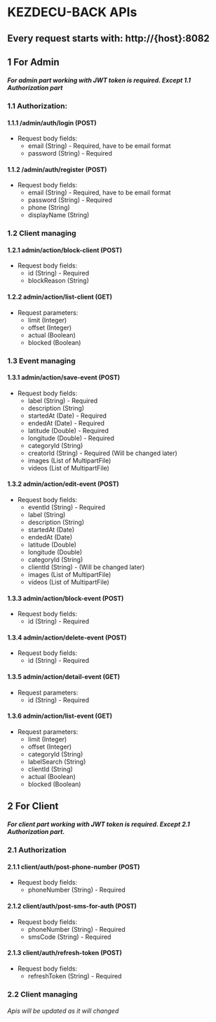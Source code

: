 # KEZDECU-BACK APIs

## Every request starts with: http://{host}:8082


## 1 For Admin

##### For admin part working with JWT token is required. Except 1.1 Authorization part

### 1.1 Authorization:

#### 1.1.1 /admin/auth/login (POST)

- Request body fields: 
    - email (String) - Required, have to be email format
    - password (String) - Required

#### 1.1.2 /admin/auth/register (POST)

- Request body fields: 
    - email (String) - Required, have to be email format
    - password (String) - Required
    - phone (String)
    - displayName (String)
    
### 1.2 Client managing

#### 1.2.1 admin/action/block-client (POST)

- Request body fields:
    - id (String) - Required
    - blockReason (String)
    
#### 1.2.2 admin/action/list-client (GET)

- Request parameters:
   - limit (Integer)
   - offset (Integer)
   - actual (Boolean)
   - blocked (Boolean)
   
### 1.3 Event managing

#### 1.3.1 admin/action/save-event (POST)

- Request body fields: 
    - label (String) - Required
    - description (String)
    - startedAt (Date) - Required
    - endedAt (Date) - Required
    - latitude (Double) - Required
    - longitude (Double) - Required
    - categoryId (String)
    - creatorId (String) - Required (Will be changed later)
    - images (List of MultipartFile)
    - videos (List of MultipartFile)

#### 1.3.2 admin/action/edit-event (POST)

- Request body fields: 
    - eventId (String) - Required
    - label (String)
    - description (String)
    - startedAt (Date)
    - endedAt (Date)
    - latitude (Double)
    - longitude (Double)
    - categoryId (String)
    - clientId (String) - (Will be changed later)
    - images (List of MultipartFile)
    - videos (List of MultipartFile)
  
#### 1.3.3 admin/action/block-event (POST)

- Request body fields: 
    - id (String) - Required
  
#### 1.3.4 admin/action/delete-event (POST)

- Request body fields: 
    - id (String) - Required
  
#### 1.3.5 admin/action/detail-event (GET)

- Request parameters: 
    - id (String) - Required
  
#### 1.3.6 admin/action/list-event (GET)

- Request parameters:
   - limit (Integer)
   - offset (Integer)
   - categoryId (String)
   - labelSearch (String)
   - clientId (String)
   - actual (Boolean)
   - blocked (Boolean)
 

## 2 For Client

##### For client part working with JWT token is required. Except 2.1 Authorization part.

### 2.1 Authorization

#### 2.1.1 client/auth/post-phone-number (POST)

- Request body fields:
   - phoneNumber (String) - Required
   
#### 2.1.2 client/auth/post-sms-for-auth (POST)

- Request body fields:
   - phoneNumber (String) - Required
   - smsCode (String) - Required

#### 2.1.3 client/auth/refresh-token (POST)

- Request body fields:
   - refreshToken (String) - Required
   
### 2.2 Client managing


###### Apis will be updated as it will changed
